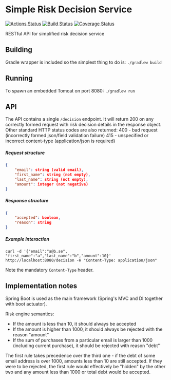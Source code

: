 # Simple Risk Decision Service

[![Actions Status](https://github.com/rieske/risk-service/workflows/build/badge.svg)](https://github.com/rieske/risk-service/actions) [![Build Status](https://travis-ci.org/rieske/risk-service.png?branch=master)](https://travis-ci.org/rieske/risk-service) [![Coverage Status](https://coveralls.io/repos/github/rieske/risk-service/badge.svg?branch=master)](https://coveralls.io/github/rieske/risk-service?branch=master)

RESTful API for simplified risk decision service

## Building

Gradle wrapper is included so the simplest thing to do is:
`./gradlew build`

## Running

To spawn an embedded Tomcat on port 8080:
`./gradlew run`

## API

The API contains a single `/decision` endpoint. It will return 200 on any correctly formed request with risk decision details in the response object.
Other standard HTTP status codes are also returned:
400 - bad request (incorrectly formed json/field validation failure)
415 - unspecified or incorrect content-type (application/json is required)

##### Request structure

```json
{
	"email": string (valid email), 
	"first_name": string (not empty),
	"last_name": string (not empty),
	"amount": integer (not negative)
}
```

##### Response structure

```json
{
	"accepted": boolean, 
	"reason": string
}
```

##### Example interaction

`curl -d '{"email":"a@b.se", "first_name":"a","last_name":"b","amount":10}' http://localhost:8080/decision -H "Content-Type: application/json"`

Note the mandatory `Content-Type` header.


## Implementation notes

Spring Boot is used as the main framework (Spring's MVC and DI together with boot actuator).

Risk engine semantics:

* If the amount is less than 10, it should always be accepted
* If the amount is higher than 1000, it should always be rejected with the reason "amount"
* If the sum of purchases from a particular email is larger than 1000 (including current purchase), it should be rejected with reason "debt"

The first rule takes precedence over the third one - if the debt of some email address is over 1000, amounts less than 10 are still accepted. If they were to be rejected, the first rule would effectively be "hidden" by the other two and any amount less than 1000 or total debt would be accepted.